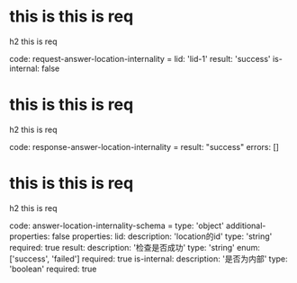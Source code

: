 # this is this is req

h2 this is req

code:
    request-answer-location-internality =
  lid: 'lid-1'
  result: 'success'
  is-internal: false


# this is this is req

h2 this is req

code:
    response-answer-location-internality =
  result: "success"
  errors: []


# this is this is req

h2 this is req

code:
    answer-location-internality-schema =
  type: 'object'
  additional-properties: false
  properties:
    lid:
      description: 'location的id'
      type: 'string'
      required: true
    result:
      description: '检查是否成功'
      type: 'string'
      enum: ['success', 'failed']
      required: true
    is-internal:
      description: '是否为内部'
      type: 'boolean'
      required: true


